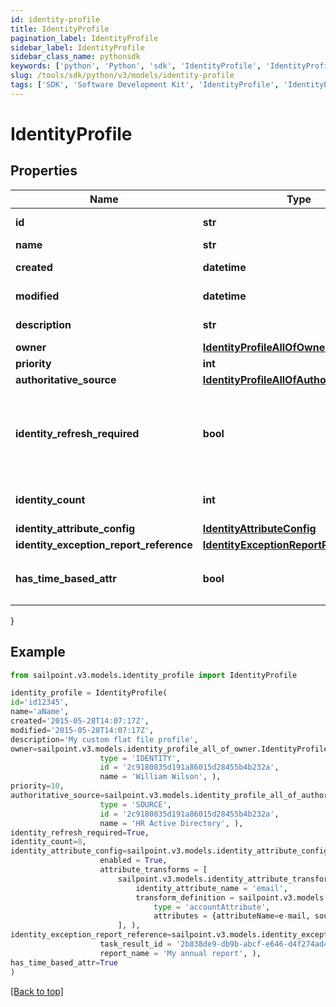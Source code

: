 ```yaml
---
id: identity-profile
title: IdentityProfile
pagination_label: IdentityProfile
sidebar_label: IdentityProfile
sidebar_class_name: pythonsdk
keywords: ['python', 'Python', 'sdk', 'IdentityProfile', 'IdentityProfile']
slug: /tools/sdk/python/v3/models/identity-profile
tags: ['SDK', 'Software Development Kit', 'IdentityProfile', 'IdentityProfile']
---
```


# IdentityProfile

## Properties

| Name | Type | Description | Notes |
| --- | --- | --- | --- |
| **id** | **str** | System-generated unique ID of the Object | [optional] [readonly] |
| **name** | **str** | Name of the Object | [required] |
| **created** | **datetime** | Creation date of the Object | [optional] [readonly] |
| **modified** | **datetime** | Last modification date of the Object | [optional] [readonly] |
| **description** | **str** | Identity profile's description. | [optional] |
| **owner** | [**IdentityProfileAllOfOwner**](identity-profile-all-of-owner) |  | [optional] |
| **priority** | **int** | Identity profile's priority. | [optional] |
| **authoritative_source** | [**IdentityProfileAllOfAuthoritativeSource**](identity-profile-all-of-authoritative-source) |  | [required] |
| **identity_refresh_required** | **bool** | Set this value to 'True' if an identity refresh is necessary. You would typically want to trigger an identity refresh when a change has been made on the source. | [optional] [default to False] |
| **identity_count** | **int** | Number of identities belonging to the identity profile. | [optional] |
| **identity_attribute_config** | [**IdentityAttributeConfig**](identity-attribute-config) |  | [optional] |
| **identity_exception_report_reference** | [**IdentityExceptionReportReference**](identity-exception-report-reference) |  | [optional] |
| **has_time_based_attr** | **bool** | Indicates the value of `requiresPeriodicRefresh` attribute for the identity profile. | [optional] [default to False] |

}

## Example

```python
from sailpoint.v3.models.identity_profile import IdentityProfile

identity_profile = IdentityProfile(
id='id12345',
name='aName',
created='2015-05-28T14:07:17Z',
modified='2015-05-28T14:07:17Z',
description='My custom flat file profile',
owner=sailpoint.v3.models.identity_profile_all_of_owner.IdentityProfile_allOf_owner(
                    type = 'IDENTITY',
                    id = '2c9180835d191a86015d28455b4b232a',
                    name = 'William Wilson', ),
priority=10,
authoritative_source=sailpoint.v3.models.identity_profile_all_of_authoritative_source.IdentityProfile_allOf_authoritativeSource(
                    type = 'SOURCE',
                    id = '2c9180835d191a86015d28455b4b232a',
                    name = 'HR Active Directory', ),
identity_refresh_required=True,
identity_count=8,
identity_attribute_config=sailpoint.v3.models.identity_attribute_config.IdentityAttributeConfig(
                    enabled = True,
                    attribute_transforms = [
                        sailpoint.v3.models.identity_attribute_transform.IdentityAttributeTransform(
                            identity_attribute_name = 'email',
                            transform_definition = sailpoint.v3.models.transform_definition.TransformDefinition(
                                type = 'accountAttribute',
                                attributes = {attributeName=e-mail, sourceName=MySource, sourceId=2c9180877a826e68017a8c0b03da1a53}, ), )
                        ], ),
identity_exception_report_reference=sailpoint.v3.models.identity_exception_report_reference.IdentityExceptionReportReference(
                    task_result_id = '2b838de9-db9b-abcf-e646-d4f274ad4238',
                    report_name = 'My annual report', ),
has_time_based_attr=True
)

```

[[Back to top]](#)
